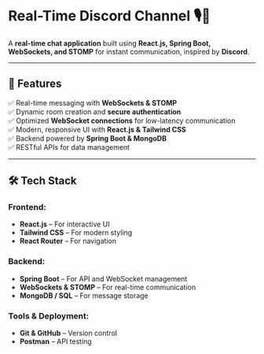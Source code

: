 # **Real-Time Discord Channel** 🎙️💬  

A **real-time chat application** built using **React.js, Spring Boot, WebSockets, and STOMP** for instant communication, inspired by **Discord**.

---

## 🚀 **Features**  
✅ Real-time messaging with **WebSockets & STOMP**  
✅ Dynamic room creation and **secure authentication**  
✅ Optimized **WebSocket connections** for low-latency communication  
✅ Modern, responsive UI with **React.js & Tailwind CSS**  
✅ Backend powered by **Spring Boot & MongoDB**  
✅ RESTful APIs for data management  

---

## 🛠 **Tech Stack**  
### **Frontend:**  
- **React.js** – For interactive UI  
- **Tailwind CSS** – For modern styling  
- **React Router** – For navigation  

### **Backend:**  
- **Spring Boot** – For API and WebSocket management  
- **WebSockets & STOMP** – For real-time communication  
- **MongoDB / SQL** – For message storage  

### **Tools & Deployment:**  
- **Git & GitHub** – Version control  
- **Postman** – API testing  


